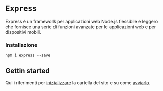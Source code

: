 # `Express`
Express è un framework per applicazioni web Node.js flessibile e leggero che fornisce una serie di funzioni avanzate per le applicazioni web e per dispositivi mobili.

### Installazione
```shell
npm i express --save
```

## Gettin started
Qui i riferimenti per [inizializzare](https://expressjs.com/it/starter/installing.html) la cartella del sito e su come [avviarlo](https://expressjs.com/it/starter/hello-world.html).